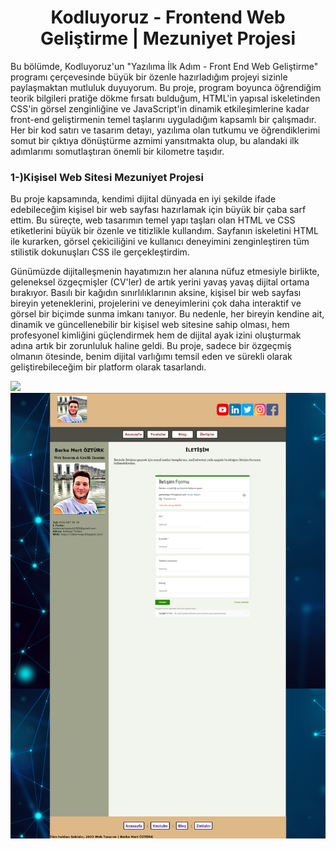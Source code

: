 <h1 align="center">Kodluyoruz - Frontend Web Geliştirme | Mezuniyet Projesi</h1>
Bu bölümde, Kodluyoruz'un "Yazılıma İlk Adım - Front End Web Geliştirme" programı çerçevesinde büyük bir özenle hazırladığım projeyi sizinle paylaşmaktan mutluluk duyuyorum. Bu proje, program boyunca öğrendiğim teorik bilgileri pratiğe dökme fırsatı bulduğum, HTML'in yapısal iskeletinden CSS'in görsel zenginliğine ve JavaScript'in dinamik etkileşimlerine kadar front-end geliştirmenin temel taşlarını uyguladığım kapsamlı bir çalışmadır. Her bir kod satırı ve tasarım detayı, yazılıma olan tutkumu ve öğrendiklerimi somut bir çıktıya dönüştürme azmimi yansıtmakta olup, bu alandaki ilk adımlarımı somutlaştıran önemli bir kilometre taşıdır.

<h3 align="left">1-)Kişisel Web Sitesi Mezuniyet Projesi</h3>

<p>Bu proje kapsamında, kendimi dijital dünyada en iyi şekilde ifade edebileceğim kişisel bir web sayfası hazırlamak için büyük bir çaba sarf ettim. Bu süreçte, web tasarımın temel yapı taşları olan HTML ve CSS etiketlerini büyük bir özenle ve titizlikle kullandım. Sayfanın iskeletini HTML ile kurarken, görsel çekiciliğini ve kullanıcı deneyimini zenginleştiren tüm stilistik dokunuşları CSS ile gerçekleştirdim. </p>

<p>Günümüzde dijitalleşmenin hayatımızın her alanına nüfuz etmesiyle birlikte, geleneksel özgeçmişler (CV'ler) de artık yerini yavaş yavaş dijital ortama bırakıyor. Basılı bir kağıdın sınırlılıklarının aksine, kişisel bir web sayfası bireyin yeteneklerini, projelerini ve deneyimlerini çok daha interaktif ve görsel bir biçimde sunma imkanı tanıyor. Bu nedenle, her bireyin kendine ait, dinamik ve güncellenebilir bir kişisel web sitesine sahip olması, hem profesyonel kimliğini güçlendirmek hem de dijital ayak izini oluşturmak adına artık bir zorunluluk haline geldi. Bu proje, sadece bir özgeçmiş olmanın ötesinde, benim dijital varlığımı temsil eden ve sürekli olarak geliştirebileceğim bir platform olarak tasarlandı.</p>

<img src="https://github.com/StarLordBerke4/kodluyoruzilkrepo/blob/main/Kodluyoruz%20-%20FrontEnd%20101%20E%C4%9Fitimi/Proje/AnaSayfa.png" />
<br>
<img src="https://github.com/StarLordBerke4/kodluyoruzilkrepo/blob/main/Kodluyoruz%20-%20FrontEnd%20101%20E%C4%9Fitimi/Proje/%C4%B0letisim.png" />
